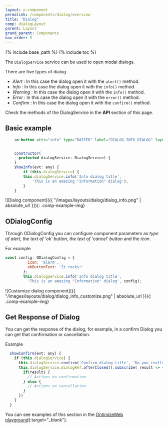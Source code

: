 ```yaml
---
layout: o-component
permalink: /components/dialog/overview
title: "Dialog"
comp: dialogLayout
parent: Layout
grand_parent: Components
nav_order: 5
---
```


{% include base_path %}
{% include toc %}

The `DialogService` service can be used to open modal dialogs.

There are five types of dialog
- *Alert* : In this case the dialog open it with the `alert()` method.
- *Info* : In this case the dialog open it with the `info()` method.
- *Warning* : In this case the dialog open it with the `info()` method.
- *Error* : In this case the dialog open it with the `error()` method.
- *Confirm* : In this case the dialog open it with the `confirm()` method.

Check the methods of the DialogService in the **API** section of this page.

## Basic example
```html
    <o-button attr="info" type="RAISED" label="DIALOG.INFO_DIALOG" layout-padding (click)="showInfo($event)"></o-button>
```
```js

    constructor(
      protected dialogService: DialogService) {
    }
    showInfo(evt: any) {
        if (this.dialogService) {
        this.dialogService.info('Info dialog title',
            'This is an amazing "Information" dialog');
        }
    }


```



![Dialog component]({{ "/images/layouts/dialog/dialog_info.png" | absolute_url }}){: .comp-example-img}


## ODialogConfig

Through ODialogConfig you can configure component parameters as *type of alert*, *the text of 'ok' button*, *the text of 'cancel' button* and the *icon*.


For example
```js
const config: ODialogConfig = {
          icon: 'alarm',
          okButtonText: 'It rocks!'
        };
        this.dialogService.info('Info dialog title',
          'This is an amazing "Information" dialog', config);
```

![Customize dialog component]({{ "/images/layouts/dialog/dialog_info_customize.png" | absolute_url }}){: .comp-example-img}


## Get Response of Dialog

You can get the response of the dialog, for example, in a confirm Dialog you can get that confirmation or cancellation.

Example
```js
  showConfirm(evt: any) {
    if (this.dialogService) {
      this.dialogService.confirm('Confirm dialog title', 'Do you really want to accept?');
      this.dialogService.dialogRef.afterClosed().subscribe( result => {
        if(result) {
          // Actions on confirmation
        } else {
          // Actions on cancellation
        }
      })
    }
  }
```

You can see examples of this section in the [OntimizeWeb playground]({{site.playgroundurl}}/main/dialogs){:target="_blank"}.